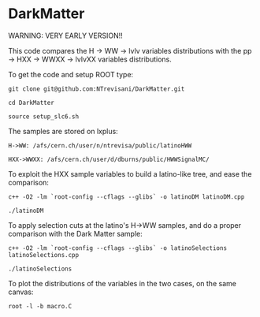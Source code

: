 # DarkMatter

WARNING: VERY EARLY VERSION!! 

This code compares the H -> WW -> lvlv variables distributions with the pp -> HXX -> WWXX -> lvlvXX variables distributions.

To get the code and setup ROOT type:

~~~~~~~~~~~~~~~~~~~~~~~~~~~~~~~~~~~~~~~~~~~~~~~~~~~~~~~~~~~~~~~~~~~~~~~~~~~~~
git clone git@github.com:NTrevisani/DarkMatter.git

cd DarkMatter

source setup_slc6.sh
~~~~~~~~~~~~~~~~~~~~~~~~~~~~~~~~~~~~~~~~~~~~~~~~~~~~~~~~~~~~~~~~~~~~~~~~~~~~~

The samples are stored on lxplus:

~~~~~~~~~~~~~~~~~~~~~~~~~~~~~~~~~~~~~~~~~~~~~~~~~~~~~~~~~~~~~~~~~~~~~~~~~~~~~
H->WW: /afs/cern.ch/user/n/ntrevisa/public/latinoHWW

HXX->WWXX: /afs/cern.ch/user/d/dburns/public/HWWSignalMC/
~~~~~~~~~~~~~~~~~~~~~~~~~~~~~~~~~~~~~~~~~~~~~~~~~~~~~~~~~~~~~~~~~~~~~~~~~~~~~

To exploit the HXX sample variables to build a latino-like tree, and ease the comparison:

~~~~~~~~~~~~~~~~~~~~~~~~~~~~~~~~~~~~~~~~~~~~~~~~~~~~~~~~~~~~~~~~~~~~~~~~~~~~~
c++ -O2 -lm `root-config --cflags --glibs` -o latinoDM latinoDM.cpp

./latinoDM
~~~~~~~~~~~~~~~~~~~~~~~~~~~~~~~~~~~~~~~~~~~~~~~~~~~~~~~~~~~~~~~~~~~~~~~~~~~~~

To apply selection cuts at the latino's H->WW samples, and do a proper comparison with the Dark Matter sample:

~~~~~~~~~~~~~~~~~~~~~~~~~~~~~~~~~~~~~~~~~~~~~~~~~~~~~~~~~~~~~~~~~~~~~~~~~~~~
c++ -O2 -lm `root-config --cflags --glibs` -o latinoSelections latinoSelections.cpp

./latinoSelections
~~~~~~~~~~~~~~~~~~~~~~~~~~~~~~~~~~~~~~~~~~~~~~~~~~~~~~~~~~~~~~~~~~~~~~~~~~~~


To plot the distributions of the variables in the two cases, on the same canvas:

~~~~~~~~~~~~~~~~~~~~~~~~~~~~~~~~~~~~~~~~~~~~~~~~~~~~~~~~~~~~~~~~~~~~~~~~~~~~~
root -l -b macro.C
~~~~~~~~~~~~~~~~~~~~~~~~~~~~~~~~~~~~~~~~~~~~~~~~~~~~~~~~~~~~~~~~~~~~~~~~~~~~~

